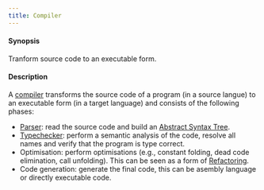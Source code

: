 ```yaml
---
title: Compiler
---
```


#### Synopsis

Tranform source code to an executable form.

#### Description

A [compiler](http://en.wikipedia.org/wiki/Compiler) transforms the source code of a program (in a source langue) to an executable form
(in a target language)
and consists of the following phases:

*  [Parser](../../Rascalopedia/Parser/index.md): read the source code and build an [Abstract Syntax Tree](../../Rascalopedia/AbstractSyntaxTree/index.md).
*  [Typechecker](../../Rascalopedia/Typechecker/index.md): perform a semantic analysis of the code, resolve all names
  and verify that the program is type correct.
*  Optimisation: perform optimisations (e.g., constant folding, dead code elimination, call unfolding).
  This can be seen as a form of [Refactoring](../../Rascalopedia/Refactoring/index.md).
*  Code generation: generate the final code, this can be asembly language or directly executable code.


